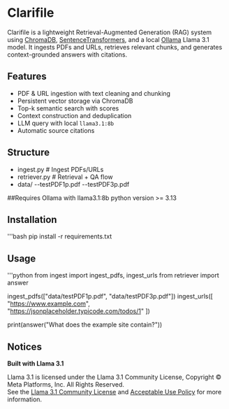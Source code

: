 # Clarifile

Clarifile is a lightweight Retrieval-Augmented Generation (RAG) system using [ChromaDB](https://www.trychroma.com/), [SentenceTransformers](https://www.sbert.net/), and a local [Ollama](https://ollama.ai/) Llama 3.1 model. It ingests PDFs and URLs, retrieves relevant chunks, and generates context-grounded answers with citations.

## Features
- PDF & URL ingestion with text cleaning and chunking  
- Persistent vector storage via ChromaDB  
- Top-k semantic search with scores  
- Context construction and deduplication  
- LLM query with local `llama3.1:8b`  
- Automatic source citations  

## Structure
- ingest.py # Ingest PDFs/URLs 
- retriever.py # Retrieval + QA flow
- data/
--testPDF1p.pdf
--testPDF3p.pdf

##Requires
Ollama with llama3.1:8b
python version >= 3.13

## Installation
'''bash
pip install -r requirements.txt

## Usage
'''python
from ingest import ingest_pdfs, ingest_urls
from retriever import answer

ingest_pdfs(["data/testPDF1p.pdf", "data/testPDF3p.pdf"])
ingest_urls([
    "https://www.example.com",
    "https://jsonplaceholder.typicode.com/todos/1"
])

print(answer("What does the example site contain?"))

## Notices

**Built with Llama 3.1**

Llama 3.1 is licensed under the Llama 3.1 Community License, Copyright © Meta Platforms, Inc. All Rights Reserved.  
See the [Llama 3.1 Community License](https://llama.meta.com/llama-downloads) and [Acceptable Use Policy](https://llama.meta.com/llama3_1/use-policy) for more information.
